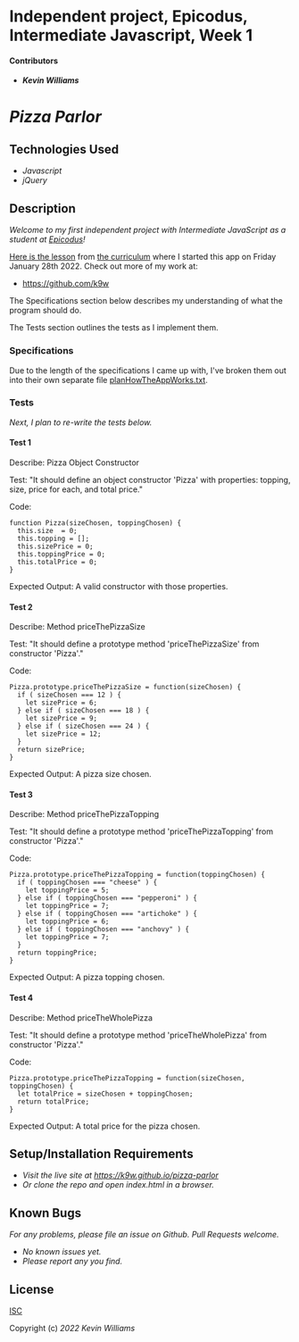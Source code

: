 # Independent project, Epicodus, Intermediate Javascript, Week 1

#### Contributors

 * _**Kevin Williams**_

# _Pizza Parlor_

## Technologies Used

* _Javascript_
* _jQuery_

## Description

_Welcome to my first independent project with Intermediate JavaScript
as a student at [Epicodus](https://epicodus.com)!_

[Here is the
lesson](https://www.learnhowtoprogram.com/intermediate-javascript/object-oriented-javascript/object-oriented-javascript-independent-project)
from [the curriculum](https://learnhowtoprogram.com) where I started
this app on Friday January 28th 2022. Check out more of my work at:

 * https://github.com/k9w

The Specifications section below describes my understanding of what the program
should do.

The Tests section outlines the tests as I implement them.

### Specifications

Due to the length of the specifications I came up with, I've broken
them out into their own separate file
[planHowTheAppWorks.txt](https://github.com/k9w/pizza-parlor/blob/main/planHowTheAppWorks.txt).


### Tests

_Next, I plan to re-write the tests below._

#### Test 1

Describe: Pizza Object Constructor

Test: "It should define an object constructor 'Pizza' with properties:
topping, size, price for each, and total price."

Code:
```
function Pizza(sizeChosen, toppingChosen) {
  this.size  = 0;
  this.topping = [];
  this.sizePrice = 0;
  this.toppingPrice = 0;
  this.totalPrice = 0;
}
```
Expected Output: A valid constructor with those properties.

#### Test 2

Describe: Method priceThePizzaSize

Test: "It should define a prototype method 'priceThePizzaSize' from constructor 'Pizza'."

Code: 
```
Pizza.prototype.priceThePizzaSize = function(sizeChosen) {
  if ( sizeChosen === 12 ) {
    let sizePrice = 6;
  } else if ( sizeChosen === 18 ) {
    let sizePrice = 9;
  } else if ( sizeChosen === 24 ) {
    let sizePrice = 12;
  }
  return sizePrice;
}
```
Expected Output: A pizza size chosen.

#### Test 3

Describe: Method priceThePizzaTopping

Test: "It should define a prototype method 'priceThePizzaTopping' from constructor 'Pizza'."

Code: 
```
Pizza.prototype.priceThePizzaTopping = function(toppingChosen) {
  if ( toppingChosen === "cheese" ) {
    let toppingPrice = 5;
  } else if ( toppingChosen === "pepperoni" ) {
    let toppingPrice = 7;
  } else if ( toppingChosen === "artichoke" ) {
    let toppingPrice = 6;
  } else if ( toppingChosen === "anchovy" ) {
    let toppingPrice = 7;
  }
  return toppingPrice;
}
```
Expected Output: A pizza topping chosen.

#### Test 4

Describe: Method priceTheWholePizza

Test: "It should define a prototype method 'priceTheWholePizza' from constructor 'Pizza'."

Code: 
```
Pizza.prototype.priceThePizzaTopping = function(sizeChosen, toppingChosen) {
  let totalPrice = sizeChosen + toppingChosen;
  return totalPrice;
}
```
Expected Output: A total price for the pizza chosen.


## Setup/Installation Requirements

* _Visit the live site at https://k9w.github.io/pizza-parlor_
* _Or clone the repo and open index.html in a browser._


## Known Bugs

_For any problems, please file an issue on Github. Pull Requests welcome._

- _No known issues yet._
- _Please report any you find._


## License

[ISC](https://choosealicense.com/licenses/isc)

Copyright (c) _2022_ _Kevin Williams_

